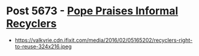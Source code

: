 # Post 5673 - [Pope Praises Informal Recyclers](https://www.ifixit.com/News/5673/pope-praises-informal-recyclers)

- https://valkyrie.cdn.ifixit.com/media/2016/02/05165202/recyclers-right-to-reuse-324x216.jpeg
